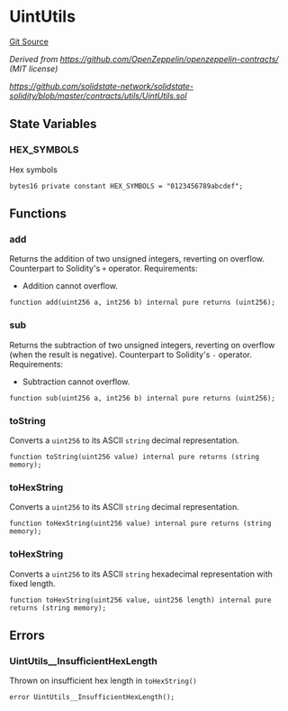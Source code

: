 # UintUtils
[Git Source](https://github.com/tungbq/ubiquity-dollar/blob/be04500228f975a0d77b1f17e5465c27c035525b/src/dollar/libraries/UintUtils.sol)

*Derived from https://github.com/OpenZeppelin/openzeppelin-contracts/ (MIT license)*

*https://github.com/solidstate-network/solidstate-solidity/blob/master/contracts/utils/UintUtils.sol*


## State Variables
### HEX_SYMBOLS
Hex symbols


```solidity
bytes16 private constant HEX_SYMBOLS = "0123456789abcdef";
```


## Functions
### add

Returns the addition of two unsigned integers, reverting on
overflow.
Counterpart to Solidity's `+` operator.
Requirements:
- Addition cannot overflow.


```solidity
function add(uint256 a, int256 b) internal pure returns (uint256);
```

### sub

Returns the subtraction of two unsigned integers, reverting on
overflow (when the result is negative).
Counterpart to Solidity's `-` operator.
Requirements:
- Subtraction cannot overflow.


```solidity
function sub(uint256 a, int256 b) internal pure returns (uint256);
```

### toString

Converts a `uint256` to its ASCII `string` decimal representation.


```solidity
function toString(uint256 value) internal pure returns (string memory);
```

### toHexString

Converts a `uint256` to its ASCII `string` decimal representation.


```solidity
function toHexString(uint256 value) internal pure returns (string memory);
```

### toHexString

Converts a `uint256` to its ASCII `string` hexadecimal representation with fixed length.


```solidity
function toHexString(uint256 value, uint256 length) internal pure returns (string memory);
```

## Errors
### UintUtils__InsufficientHexLength
Thrown on insufficient hex length in `toHexString()`


```solidity
error UintUtils__InsufficientHexLength();
```

